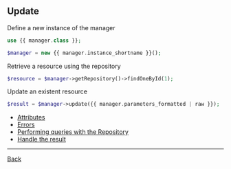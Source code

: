 ## Update 

Define a new instance of the manager

```php
use {{ manager.class }};

$manager = new {{ manager.instance_shortname }}();
```

Retrieve a resource using the repository

```php
$resource = $manager->getRepository()->findOneById(1);
```

Update an existent resource

```php
$result = $manager->update({{ manager.parameters_formatted | raw }});
```

* [Attributes](attributes.md)
* [Errors](errors.md)
* [Performing queries with the Repository](repository.md)
* [Handle the result](result.md)

---
[Back](index.md)